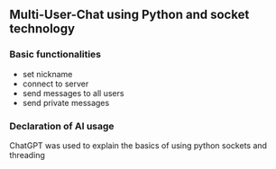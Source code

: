 ## Multi-User-Chat using Python and socket technology

### Basic functionalities

* set nickname
* connect to server
* send messages to all users
* send private messages


### Declaration of AI usage
ChatGPT was used to explain the basics of using python sockets and threading